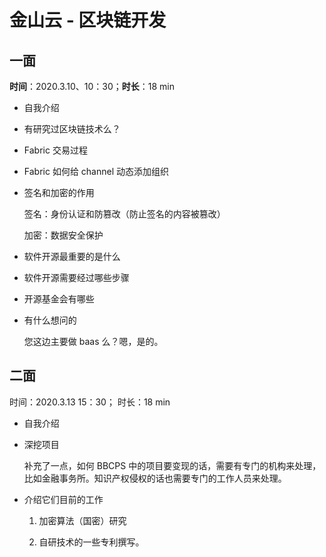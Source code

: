 # 金山云 - 区块链开发

## 一面

**时间**：2020.3.10、10：30；**时长**：18 min

- 自我介绍

- 有研究过区块链技术么？

- Fabric 交易过程

- Fabric 如何给 channel 动态添加组织

- 签名和加密的作用

    签名：身份认证和防篡改（防止签名的内容被篡改）

    加密：数据安全保护

- 软件开源最重要的是什么

- 软件开源需要经过哪些步骤

- 开源基金会有哪些

- 有什么想问的

    您这边主要做 baas 么？嗯，是的。

## 二面

时间：2020.3.13 15：30； 时长：18 min

- 自我介绍

- 深挖项目

    补充了一点，如何 BBCPS 中的项目要变现的话，需要有专门的机构来处理，比如金融事务所。知识产权侵权的话也需要专门的工作人员来处理。

- 介绍它们目前的工作

    1. 加密算法（国密）研究

    2. 自研技术的一些专利撰写。
